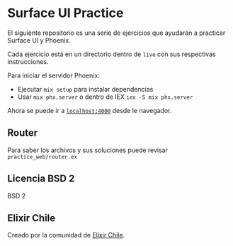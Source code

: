 # Surface UI Practice

El siguiente repositorio es una serie de ejercicios que ayudarán
a practicar Surface UI y Phoenix.

Cada ejercicio está en un directorio dentro de `live` con sus 
respectivas instrucciones.

Para iniciar el servidor Phoenix:

  * Ejecutar `mix setup` para instalar dependencias
  * Usar `mix phx.server` o dentro de IEX `iex -S mix phx.server`

Ahora se puede ir a [`localhost:4000`](http://localhost:4000) desde le navegador.

## Router

Para saber los archivos y sus soluciones puede revisar `practice_web/router.ex`

## Licencia BSD 2

BSD 2

## Elixir Chile

Creado por la comunidad de [Elixir Chile](https://elixircl.github.io).
